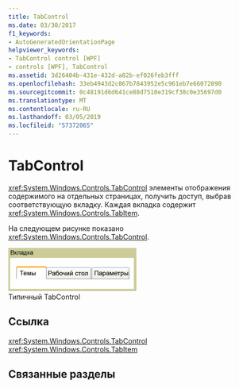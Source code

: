 ```yaml
---
title: TabControl
ms.date: 03/30/2017
f1_keywords:
- AutoGeneratedOrientationPage
helpviewer_keywords:
- TabControl control [WPF]
- controls [WPF], TabControl
ms.assetid: 3d26404b-431e-432d-a82b-ef026feb3fff
ms.openlocfilehash: 33eb4943d2c867b7843952e5c961eb7e66072890
ms.sourcegitcommit: 0c48191d6d641ce88d7510e319cf38c0e35697d0
ms.translationtype: MT
ms.contentlocale: ru-RU
ms.lasthandoff: 03/05/2019
ms.locfileid: "57372065"
---
```

# <a name="tabcontrol"></a>TabControl
<xref:System.Windows.Controls.TabControl> элементы отображения содержимого на отдельных страницах, получить доступ, выбрав соответствующую вкладку. Каждая вкладка содержит <xref:System.Windows.Controls.TabItem>.  
  
 На следующем рисунке показано <xref:System.Windows.Controls.TabControl>.  
  
 ![Элемент управления Tab](./media/ss-ctl-tabcontrol.gif "SS_CTL_tabcontrol")  
Типичный TabControl  
  
## <a name="reference"></a>Ссылка  
 <xref:System.Windows.Controls.TabControl>  
  <xref:System.Windows.Controls.TabItem>  
  
## <a name="related-sections"></a>Связанные разделы

